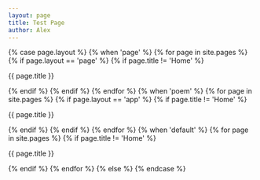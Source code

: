 ```yaml
---
layout: page
title: Test Page
author: Alex
---
```


{% case page.layout %}
	{% when 'page' %}
		{% for page in site.pages %}
			{% if page.layout == 'page' %}
				{% if page.title != 'Home' %}
<p>{{ page.title }}</p>
				{% endif %}
			{% endif %}
		{% endfor %}
	{% when 'poem' %}
		{% for page in site.pages %}
			{% if page.layout == 'app' %}
				{% if page.title != 'Home' %}
<p>{{ page.title }}</p>
				{% endif %}
			{% endif %}
		{% endfor %}
	{% when 'default' %}
		{% for page in site.pages %}
			{% if page.title != 'Home' %}
<p>{{ page.title }}</p>
			{% endif %}
		{% endfor %}
	{% else %} 
{% endcase %}